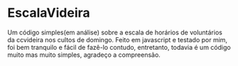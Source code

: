 # EscalaVideira
Um código simples(em análise) sobre a escala de horários de voluntários da ccvideira nos cultos de domingo. Feito em javascript e testado por mim, foi bem tranquilo e fácil de fazê-lo contudo, entretanto, todavia é um código muito mas muito simples, agradeço a compreensão.
